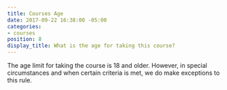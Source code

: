 ```yaml
---
title: Courses Age
date: 2017-09-22 16:38:00 -05:00
categories:
- courses
position: 8
display_title: What is the age for taking this course?
---
```


The age limit for taking the course is 18 and older. However, in special circumstances and when certain criteria is met, we do make exceptions to this rule.